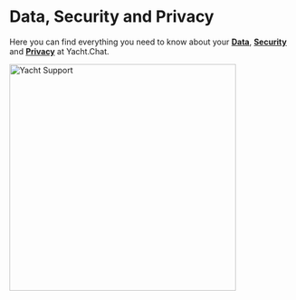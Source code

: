 

# Data, Security and Privacy

Here you can find everything you need to know about your **[Data](Data)**, **[Security](Security)** and **[Privacy](Privacy)** at Yacht.Chat.

<img alt="Yacht Support" src="/img/docs/LogoWithLock.png" width="400"/>